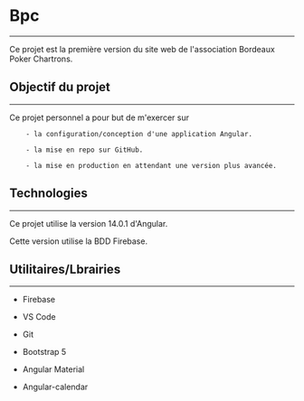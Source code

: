 # Bpc

---

Ce projet est la première version du site web de l'association Bordeaux Poker Chartrons.

## Objectif du projet

---

Ce projet personnel a pour but de m'exercer sur

        - la configuration/conception d'une application Angular.

        - la mise en repo sur GitHub.

        - la mise en production en attendant une version plus avancée.

## Technologies

---

Ce projet utilise la version 14.0.1 d'Angular.

Cette version utilise la BDD Firebase.

## Utilitaires/Lbrairies

---

- Firebase

- VS Code

- Git

- Bootstrap 5

- Angular Material

- Angular-calendar
